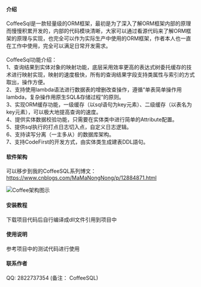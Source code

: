#### 介绍

  CoffeeSql是一款轻量级的ORM框架，最初是为了深入了解ORM框架内部的原理而慢慢积累开发的，内部的代码模块清晰，大家可以通过看源代码来了解ORM框架的原理与实现，也完全可以作为实际生产中使用的ORM框架，作者本人也一直在工作中使用，完全可以满足日常开发需求。
<br/>
<br/>CoffeeSql功能介绍：
<br/>1、查询结果到实体对象的映射功能，底层采用效率更高的表达式树委托缓存的技术进行映射实现，映射的速度极快，所有的查询结果字段支持类属性与索引的方式取出，操作方便。
<br/>2、支持使用lambda语法进行数据表的增删改查操作，遵循“单表简单操作用lambda，复杂操作用原生SQL&存储过程”的原则。
<br/>3、实现ORM缓存功能，一级缓存（以sql语句为key元素）、二级缓存（以表名为key元素），可以极大地提高查询的速度。
<br/>4、提供实体数据校验功能，只需要在实体类中进行简单的Attribute配置。
<br/>5、提供sql执行的打点日志切入点，自定义日志逻辑。
<br/>6、支持读写分离（一主多从）的数据库架构。
<br/>7、支持CodeFirst的开发方式，由实体类生成建表DDL語句。

#### 软件架构

可以移步到我的CoffeeSQL系列博文：https://www.cnblogs.com/MaMaNongNong/p/12884871.html

![Coffee架构图示](https://images.gitee.com/uploads/images/2020/0112/164700_a3add843_1829372.png "Coffee.png")

#### 安装教程

下载项目代码后自行编译成dll文件引用到项目中

#### 使用说明

参考项目中的测试代码进行使用

#### 联系作者
QQ: 2822737354 (备注： CoffeeSQL)


